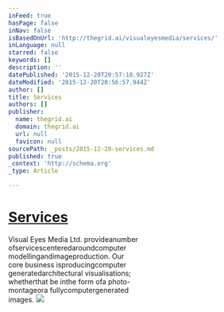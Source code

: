 ```yaml
---
inFeed: true
hasPage: false
inNav: false
isBasedOnUrl: 'http://thegrid.ai/visualeyesmedia/services/'
inLanguage: null
starred: false
keywords: []
description: ''
datePublished: '2015-12-20T20:57:10.927Z'
dateModified: '2015-12-20T20:56:57.944Z'
author: []
title: Services
authors: []
publisher:
  name: thegrid.ai
  domain: thegrid.ai
  url: null
  favicon: null
sourcePath: _posts/2015-12-20-services.md
published: true
_context: 'http://schema.org'
_type: Article

---
```

# [Services][0]

Visual Eyes Media Ltd. provideanumber  
ofservicescenteredaroundcomputer  
modellingandimageproduction. Our  
core business isproducingcomputer  
generatedarchitectural visualisations;  
whetherthat be inthe form ofa photo-  
montageora fullycomputergenerated  
images.
![](https://imgflo.herokuapp.com/graph/vahj1ThiexotieMo/4182ff1ac0d1a64aeefcb1eab1eeb3af/passthrough.jpg?input=https%3A%2F%2Fthe-grid-user-content.s3-us-west-2.amazonaws.com%2F2c8a24d4-e1fd-4df7-857f-3b761558c6b8.jpg&width=1441&height=1602)

[0]: http://thegrid.ai/visualeyesmedia/services/index.html